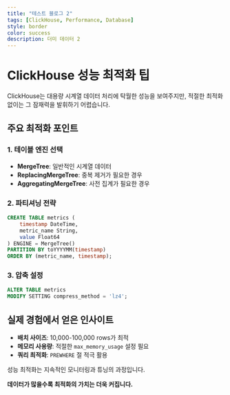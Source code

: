 ```yaml
---
title: "테스트 블로그 2"
tags: [ClickHouse, Performance, Database]
style: border
color: success
description: 더미 데이터 2
---
```


# ClickHouse 성능 최적화 팁

ClickHouse는 대용량 시계열 데이터 처리에 탁월한 성능을 보여주지만, 적절한 최적화 없이는 그 잠재력을 발휘하기 어렵습니다.

## 주요 최적화 포인트

### 1. 테이블 엔진 선택
- **MergeTree**: 일반적인 시계열 데이터
- **ReplacingMergeTree**: 중복 제거가 필요한 경우
- **AggregatingMergeTree**: 사전 집계가 필요한 경우

### 2. 파티셔닝 전략
```sql
CREATE TABLE metrics (
    timestamp DateTime,
    metric_name String,
    value Float64
) ENGINE = MergeTree()
PARTITION BY toYYYYMM(timestamp)
ORDER BY (metric_name, timestamp);
```

### 3. 압축 설정
```sql
ALTER TABLE metrics 
MODIFY SETTING compress_method = 'lz4';
```

## 실제 경험에서 얻은 인사이트

- **배치 사이즈**: 10,000-100,000 rows가 최적
- **메모리 사용량**: 적절한 `max_memory_usage` 설정 필요
- **쿼리 최적화**: `PREWHERE` 절 적극 활용

성능 최적화는 지속적인 모니터링과 튜닝의 과정입니다.

**데이터가 많을수록 최적화의 가치는 더욱 커집니다.**